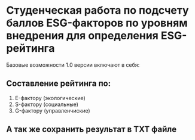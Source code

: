 # Студенческая работа по подсчету баллов ESG-факторов по уровням внедрения для определения ESG-рейтинга
Базовые возможности 1.0 версии включают в себя:
## Составление рейтинга по:
1. E-фактору (экологические)
2. S-фактору (социальные)
3. G-фактору (управленчиские)
## А так же сохранить результат в TXT файле
